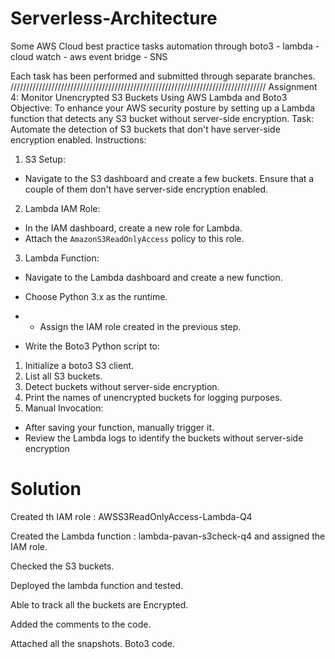 # Serverless-Architecture
Some AWS Cloud best practice tasks automation through boto3 - lambda - cloud watch - aws event bridge - SNS

Each task has been performed and submitted through separate branches.
/////////////////////////////////////////////////////////////////////////////////
Assignment 4: Monitor Unencrypted S3 Buckets Using AWS Lambda and Boto3
Objective: To enhance your AWS security posture by setting up a Lambda function that detects any S3 bucket without server-side
encryption.
Task: Automate the detection of S3 buckets that don't have server-side encryption enabled.
Instructions:
1. S3 Setup:
- Navigate to the S3 dashboard and create a few buckets. Ensure that a couple of them don't have server-side encryption enabled.
2. Lambda IAM Role:
- In the IAM dashboard, create a new role for Lambda.
- Attach the `AmazonS3ReadOnlyAccess` policy to this role.
3. Lambda Function:
- Navigate to the Lambda dashboard and create a new function.
- Choose Python 3.x as the runtime.

- - Assign the IAM role created in the previous step.
- Write the Boto3 Python script to:
1. Initialize a boto3 S3 client.
2. List all S3 buckets.
3. Detect buckets without server-side encryption.
4. Print the names of unencrypted buckets for logging purposes.
4. Manual Invocation:
- After saving your function, manually trigger it.
- Review the Lambda logs to identify the buckets without server-side encryption

# Solution 

Created th IAM role : AWSS3ReadOnlyAccess-Lambda-Q4

Created the Lambda function : lambda-pavan-s3check-q4 and assigned the IAM role.

Checked the S3 buckets.

Deployed the lambda function and tested.

Able to track all the buckets are Encrypted.

Added the comments to the code.

Attached all the snapshots.
Boto3 code.


